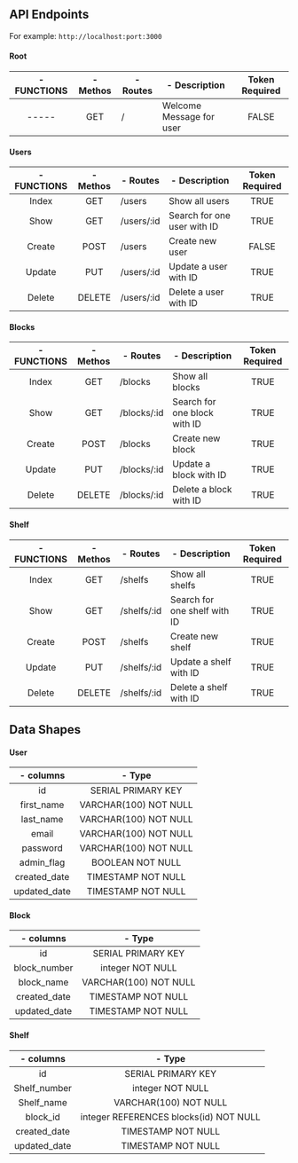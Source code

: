 <!-- # API Requirements

The company stakeholders want to create an online storefront to showcase their great product ideas. Users need to be able to browse an index of all products, see the specifics of a single product, and add products to an order that they can view in a cart page. You have been tasked with building the API that will support this application, and your coworker is building the frontend.

These are the notes from a meeting with the frontend developer that describe what endpoints the API needs to supply, as well as data shapes the frontend and backend have agreed meet the requirements of the application.  -->

## API Endpoints

For example: `http://localhost:port:3000`

#### Root

|     - FUNCTIONS    | - Methos |     - Routes       |         - Description             | Token Required |
|:------------------:|:--------:|--------------------|-----------------------------------|:--------------:|
|        -----       |    GET   |         /          | Welcome Message for user          |      FALSE     |

#### Users

| - FUNCTIONS | - Methos |  - Routes  |               - Description                 | Token Required |
|:-----------:|:--------:|------------|---------------------------------------------|:--------------:|
|     Index   |    GET   | /users     | Show all users                              |      TRUE      |
|      Show   |    GET   | /users/:id | Search for one user with ID                 |      TRUE      |
|     Create  |   POST   | /users     | Create new user                             |      FALSE     |
|     Update  |    PUT   | /users/:id | Update a user with ID                       |      TRUE      |
|     Delete  |  DELETE  | /users/:id | Delete a user with ID                       |      TRUE      |

#### Blocks

| - FUNCTIONS | - Methos |  - Routes   |               - Description                | Token Required |
|:-----------:|:--------:|-------------|--------------------------------------------|:--------------:|
|     Index   |    GET   | /blocks     | Show all blocks                            |      TRUE      |
|      Show   |    GET   | /blocks/:id | Search for one block with ID               |      TRUE      |
|     Create  |   POST   | /blocks     | Create new block                           |      TRUE      |
|     Update  |    PUT   | /blocks/:id | Update a block with ID                     |      TRUE      |
|     Delete  |  DELETE  | /blocks/:id | Delete a block with ID                     |      TRUE      |


#### Shelf

| - FUNCTIONS | - Methos |  - Routes   |               - Description                | Token Required |
|:-----------:|:--------:|-------------|--------------------------------------------|:--------------:|
|     Index   |    GET   | /shelfs     | Show all shelfs                            |      TRUE      |
|      Show   |    GET   | /shelfs/:id | Search for one shelf with ID               |      TRUE      |
|     Create  |   POST   | /shelfs     | Create new shelf                           |      TRUE      |
|     Update  |    PUT   | /shelfs/:id | Update a shelf with ID                     |      TRUE      |
|     Delete  |  DELETE  | /shelfs/:id | Delete a shelf with ID                     |      TRUE      |

<!-- #### Orders

|         - FUNCTIONS        | - Methos |    - Routes      |            - Description                 | Token Required |
|:--------------------------:|:--------:|------------------|------------------------------------------|:--------------:|
|             Index          |    GET   | /orders          | Show all orders                          |      TRUE      |
|             Show           |    GET   | /orders/:id      | Search for one order with ID             |      TRUE      |
|        Show By User ID     |    GET   | /orders/user/:id | Search for orders with User ID           |      TRUE      |
|   Show complete By User ID |    GET   | /orders/complete | Search for Completed orders with User ID |      TRUE      |
|    Show Active By User ID  |    GET   | /orders/active   | Search for Active orders with User ID    |      TRUE      |
|            Create          |   POST   | /orders          | Create new User                          |      TRUE      |
|            Update          |    PUT   | /orders/:id      | Update a product with ID                 |      TRUE      |
|            Delete          |  DELETE  | /orders/:id      | Delete a product with ID                 |      TRUE      | -->

## Data Shapes

#### User

|    - columns     |       - Type          |
|:----------------:|:---------------------:|
|       id         |   SERIAL PRIMARY KEY  |
|    first_name    | VARCHAR(100) NOT NULL |
|    last_name     | VARCHAR(100) NOT NULL |
|      email       | VARCHAR(100) NOT NULL |
|     password     | VARCHAR(100) NOT NULL |
|    admin_flag    |    BOOLEAN NOT NULL   |
|   created_date   |   TIMESTAMP NOT NULL  |
|   updated_date   |   TIMESTAMP NOT NULL  |

#### Block

|    - columns     |         - Type        |
|:----------------:|:---------------------:|
|       id         |   SERIAL PRIMARY KEY  |
|   block_number   |    integer NOT NULL   |
|    block_name    | VARCHAR(100) NOT NULL |
|   created_date   |   TIMESTAMP NOT NULL  |
|   updated_date   |   TIMESTAMP NOT NULL  |


#### Shelf

|    - columns     |                 - Type                 |
|:----------------:|:--------------------------------------:|
|       id         |          SERIAL PRIMARY KEY            |
|   Shelf_number   |           integer NOT NULL             |
|    Shelf_name    |        VARCHAR(100) NOT NULL           |
|     block_id     | integer REFERENCES blocks(id) NOT NULL |
|   created_date   |          TIMESTAMP NOT NULL            |
|   updated_date   |          TIMESTAMP NOT NULL            |

<!-- #### Orders Products

|  - columns |                  - Type                  |
|:----------:|:----------------------------------------:|
|     id     |            SERIAL PRIMARY KEY            |
|  order_id  |  integer REFERENCES orders(id) NOT NULL  |
| product_id | integer REFERENCES products(id) NOT NULL |
|  quantity  |             integer NOT NULL             | -->
